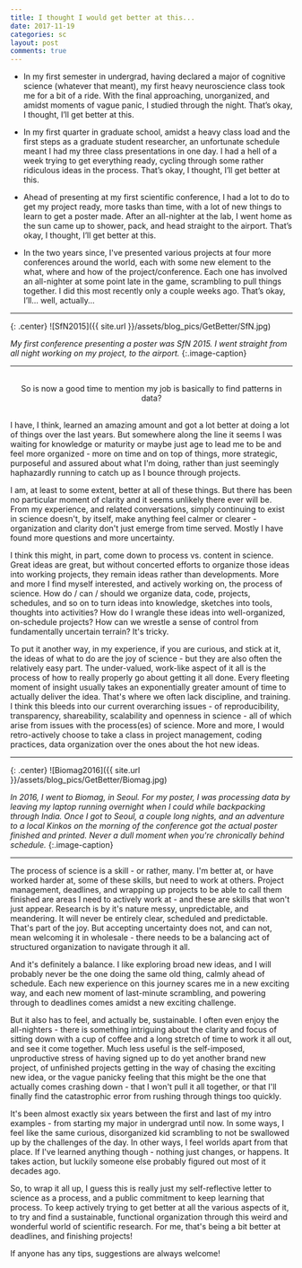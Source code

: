 ```yaml
---
title: I thought I would get better at this...
date: 2017-11-19
categories: sc
layout: post
comments: true
---
```


- In my first semester in undergrad, having declared a major of cognitive science (whatever that meant), my first heavy neuroscience class took me for a bit of a ride. With the final approaching, unorganized, and amidst moments of vague panic, I studied through the night. That’s okay, I thought, I’ll get better at this.

- In my first quarter in graduate school, amidst a heavy class load and the first steps as a graduate student researcher, an unfortunate schedule meant I had my three class presentations in one day. I had a hell of a week trying to get everything ready, cycling through some rather ridiculous ideas in the process. That’s okay, I thought, I’ll get better at this.

- Ahead of presenting at my first scientific conference, I had a lot to do to get my project ready, more tasks than time, with a lot of new things to learn to get a poster made. After an all-nighter at the lab, I went home as the sun came up to shower, pack, and head straight to the airport. That’s okay, I thought, I’ll get better at this.

- In the two years since, I've presented various projects at four more conferences around the world, each with some new element to the what, where and how of the project/conference. Each one has involved an all-nighter at some point late in the game, scrambling to pull things together. I did this most recently only a couple weeks ago. That’s okay, I’ll… well, actually…

<hr>
{: .center}
![SfN2015]({{ site.url }}/assets/blog_pics/GetBetter/SfN.jpg)

*My first conference presenting a poster was SfN 2015. I went straight from all night working on my project, to the airport.*
{:.image-caption}

<hr>

<br>
<center>So is now a good time to mention my job is basically to find patterns in data?</center>
<br>

I have, I think, learned an amazing amount and got a lot better at doing a lot of things over the last years. But somewhere along the line it seems I was waiting for knowledge or maturity or maybe just age to lead me to be and feel more organized - more on time and on top of things, more strategic, purposeful and assured about what I'm doing, rather than just seemingly haphazardly running to catch up as I bounce through projects.

I am, at least to some extent, better at all of these things. But there has been no particular moment of clarity and it seems unlikely there ever will be. From my experience, and related conversations, simply continuing to exist in science doesn't, by itself, make anything feel calmer or clearer - organization and clarity don't just emerge from time served. Mostly I have found more questions and more uncertainty.

I think this might, in part, come down to process vs. content in science. Great ideas are great, but without concerted efforts to organize those ideas into working projects, they remain ideas rather than developments. More and more I find myself interested, and actively working on, the process of science. How do / can / should we organize data, code, projects, schedules, and so on to turn ideas into knowledge, sketches into tools, thoughts into activities? How do I wrangle these ideas into well-organized, on-schedule projects? How can we wrestle a sense of control from fundamentally uncertain terrain? It's tricky.

To put it another way, in my experience, if you are curious, and stick at it, the ideas of what to do are the joy of science - but they are also often the relatively easy part. The under-valued, work-like aspect of it all is the process of how to really properly go about getting it all done. Every fleeting moment of insight usually takes an exponentially greater amount of time to actually deliver the idea. That's where we often lack discipline, and training. I think this bleeds into our current overarching issues - of reproducibility, transparency, shareability, scalability and openness in science - all of which arise from issues with the process(es) of science. More and more, I would retro-actively choose to take a class in project management, coding practices, data organization over the ones about the hot new ideas.

<hr>
{: .center}
![Biomag2016]({{ site.url }}/assets/blog_pics/GetBetter/Biomag.jpg)

*In 2016, I went to Biomag, in Seoul. For my poster, I was processing data by leaving my laptop running overnight when I could while backpacking through India. Once I got to Seoul, a couple long nights, and an adventure to a local Kinkos on the morning of the conference got the actual poster finished and printed. Never a dull moment when you're chronically behind schedule.*
{:.image-caption}

<hr>

The process of science is a skill - or rather, many. I'm better at, or have worked harder at, some of these skills, but need to work at others. Project management, deadlines, and wrapping up projects to be able to call them finished are areas I need to actively work at - and these are skills that won't just appear. Research is by it's nature messy, unpredictable, and meandering. It will never be entirely clear, scheduled and predictable. That's part of the joy. But accepting uncertainty does not, and can not, mean welcoming it in wholesale - there needs to be a balancing act of structured organization to navigate through it all.

And it's definitely a balance. I like exploring broad new ideas, and I will probably never be the one doing the same old thing, calmly ahead of schedule. Each new experience on this journey scares me in a new exciting way, and each new moment of last-minute scrambling, and powering through to deadlines comes amidst a new exciting challenge.

But it also has to feel, and actually be, sustainable. I often even enjoy the all-nighters - there is something intriguing about the clarity and focus of sitting down with a cup of coffee and a long stretch of time to work it all out, and see it come together. Much less useful is the self-imposed, unproductive stress of having signed up to do yet another brand new project, of unfinished projects getting in the way of chasing the exciting new idea, or the vague panicky feeling that this might be the one that actually comes crashing down - that I won't pull it all together, or that I'll finally find the catastrophic error from rushing through things too quickly.

It's been almost exactly six years between the first and last of my intro examples - from starting my major in undergrad until now. In some ways, I feel like the same curious, disorganized kid scrambling to not be swallowed up by the challenges of the day. In other ways, I feel worlds apart from that place. If I've learned anything though - nothing just changes, or happens. It takes action, but luckily someone else probably figured out most of it decades ago.

So, to wrap it all up, I guess this is really just my self-reflective letter to science as a process, and a public commitment to keep learning that process. To keep actively trying to get better at all the various aspects of it, to try and find a sustainable, functional organization through this weird and wonderful world of scientific research. For me, that's being a bit better at deadlines, and finishing projects!

If anyone has any tips, suggestions are always welcome!
